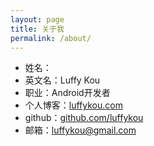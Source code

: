 ```yaml
---
layout: page
title: 关于我
permalink: /about/
---
```


- 姓名：
- 英文名：Luffy Kou
- 职业：Android开发者
- 个人博客：[luffykou.com](http://www.luffykou.com)
- github：[github.com/luffykou](http://github.com/luffykou)
- 邮箱：[luffykou@gmail.com](mailto:luffykou@gmail.com)